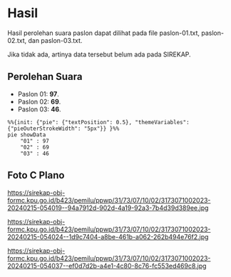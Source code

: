 # Hasil

Hasil perolehan suara paslon dapat dilihat pada file paslon-01.txt, paslon-02.txt, dan paslon-03.txt.

Jika tidak ada, artinya data tersebut belum ada pada SIREKAP.

## Perolehan Suara

 * Paslon 01: **97**.
 * Paslon 02: **69**.
 * Paslon 03: **46**.

```mermaid
%%{init: {"pie": {"textPosition": 0.5}, "themeVariables": {"pieOuterStrokeWidth": "5px"}} }%%
pie showData
    "01" : 97
    "02" : 69
    "03" : 46
```
## Foto C Plano

https://sirekap-obj-formc.kpu.go.id/b423/pemilu/ppwp/31/73/07/10/02/3173071002023-20240215-054019--94a7912d-902d-4a19-92a3-7b4d39d389ee.jpg

https://sirekap-obj-formc.kpu.go.id/b423/pemilu/ppwp/31/73/07/10/02/3173071002023-20240215-054024--1d9c7404-a8be-461b-a062-262b494e76f2.jpg

https://sirekap-obj-formc.kpu.go.id/b423/pemilu/ppwp/31/73/07/10/02/3173071002023-20240215-054037--ef0d7d2b-a4e1-4c80-8c76-fc553ed469c8.jpg
